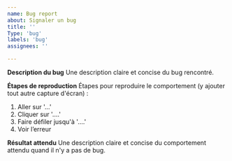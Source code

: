 ```yaml
---
name: Bug report
about: Signaler un bug
title: ''
Type: 'bug'
labels: 'bug'
assignees: ''

---
```


**Description du bug**
Une description claire et concise du bug rencontré.

**Étapes de reproduction**
Étapes pour reproduire le comportement (y ajouter tout autre capture d'écran) :
1. Aller sur '...'
2. Cliquer sur '....'
3. Faire défiler jusqu'à '....'
4. Voir l’erreur

**Résultat attendu**
Une description claire et concise du comportement attendu quand il n'y a pas de bug.
